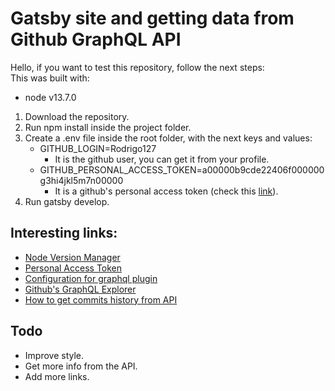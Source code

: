 # Gatsby site and getting data from Github GraphQL API
Hello, if you want to test this repository, follow the next steps:  
This was built with:  
- node v13.7.0
1. Download the repository.
2. Run npm install inside the project folder.
3. Create a .env file inside the root folder, with the next keys and values:
   - GITHUB_LOGIN=Rodrigo127
      - It is the github user, you can get it from your profile. 
   - GITHUB_PERSONAL_ACCESS_TOKEN=a00000b9cde22406f000000g3hi4jkl5m7n00000
     - It is a github's personal access token (check this [link](https://github.com/settings/tokens)).
4. Run gatsby develop.

## Interesting links:
- [Node Version Manager](https://github.com/coreybutler/nvm-windows)
- [Personal Access Token](https://github.com/settings/tokens)
- [Configuration for graphql plugin](https://github.com/Rodrigo127/gatsby-netlify-first-round/blob/master/gatsby-config.js)
- [Github's GraphQL Explorer](https://docs.github.com/en/graphql/overview/explorer)
- [How to get commits history from API](https://gist.github.com/jonathansick/8bbe88a85addaeeea4e7fe9ef15b016b)

## Todo
- Improve style.
- Get more info from the API.
- Add more links.